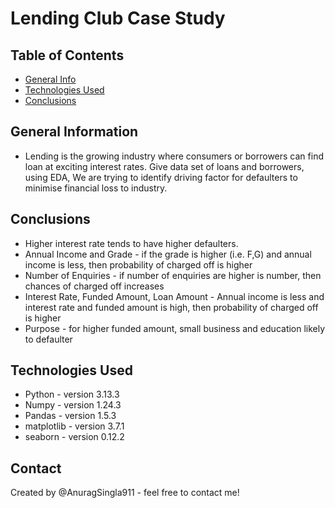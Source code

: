 # Lending Club Case Study

## Table of Contents
* [General Info](#general-information)
* [Technologies Used](#technologies-used)
* [Conclusions](#conclusions)

## General Information
- Lending is the growing industry where consumers or borrowers can find loan at exciting interest rates.
  Give data set of loans and borrowers, using EDA, We are trying to identify driving factor for defaulters to minimise financial loss to industry.

## Conclusions
- Higher interest rate tends to have higher defaulters.
- Annual Income and Grade - if the grade is higher (i.e. F,G) and annual income is less, then probability of charged off is higher                       
- Number of Enquiries - if number of enquiries are higher is number, then chances of charged off increases
- Interest Rate, Funded Amount, Loan Amount - Annual income is less and interest rate and funded amount is high, then probability of charged off is higher
- Purpose - for higher funded amount, small business and education likely to defaulter


## Technologies Used
- Python - version 3.13.3
- Numpy - version 1.24.3
- Pandas - version 1.5.3
- matplotlib -  version 3.7.1
- seaborn - version 0.12.2


## Contact
Created by @AnuragSingla911 - feel free to contact me!


<!-- Optional -->
<!-- ## License -->
<!-- This project is open source and available under the [... License](). -->

<!-- You don't have to include all sections - just the one's relevant to your project -->